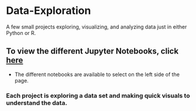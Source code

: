 # Data-Exploration
A few small projects exploring, visualizing, and analyzing data just in either Python or R.

## To view the different Jupyter Notebooks, click [here](https://mybinder.org/v2/gh/V-Holguin/Data-Exploration/HEAD)

- The different notebooks are available to select on the left side of the page.

### Each project is exploring a data set and making quick visuals to understand the data.
